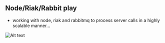 ## Node/Riak/Rabbit play ##

- working with node, riak and rabbitmq to process server calls in a highly scalable manner...

![Alt text](/dgdosen/node_riak_rabbit/raw/master/docs/nodemon-console.png)
